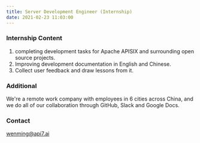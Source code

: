 ```yaml
---
title: Server Development Engineer (Internship)
date: 2021-02-23 11:03:00
---
```


### Internship Content

1. completing development tasks for Apache APISIX and surrounding open source projects.
2. Improving development documentation in English and Chinese.
3. Collect user feedback and draw lessons from it.

### Additional
We're a remote work company with employees in 6 cities across China, and we do all of our collaboration through GitHub, Slack and Google Docs.

### Contact

[wenming@api7.ai](mailto:wenming@api7.ai)
